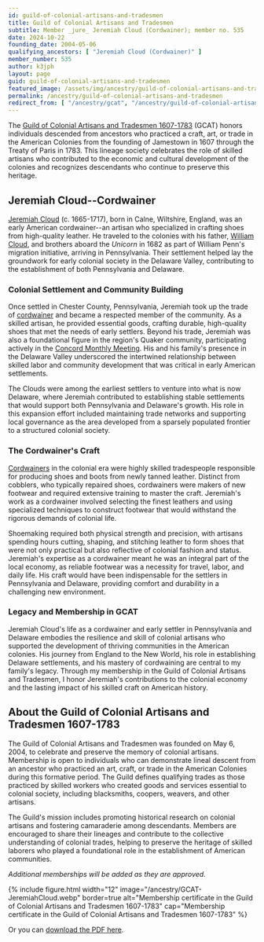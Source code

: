 ```yaml
---
id: guild-of-colonial-artisans-and-tradesmen
title: Guild of Colonial Artisans and Tradesmen
subtitle: Member _jure_ Jeremiah Cloud (Cordwainer); member no. 535
date: 2024-10-22
founding_date: 2004-05-06
qualifying_ancestors: [ "Jeremiah Cloud (Cordwainer)" ]
member_number: 535
author: k3jph
layout: page
guid: guild-of-colonial-artisans-and-tradesmen
featured_image: /assets/img/ancestry/guild-of-colonial-artisans-and-tradesmen.webp
permalink: /ancestry/guild-of-colonial-artisans-and-tradesmen
redirect_from: [ "/ancestry/gcat", "/ancestry/guild-of-colonial-artisans-and-tradesmen-1607-1783" ]
---
```


The [Guild of Colonial Artisans and Tradesmen
1607-1783](https://guildcolonialartsandtrades.weebly.com/) (GCAT) honors
individuals descended from ancestors who practiced a craft, art, or trade in the
American Colonies from the founding of Jamestown in 1607 through the Treaty of
Paris in 1783. This lineage society celebrates the role of skilled artisans who
contributed to the economic and cultural development of the colonies and
recognizes descendants who continue to preserve this heritage.

## Jeremiah Cloud--Cordwainer

[Jeremiah Cloud](https://www.wikitree.com/wiki/Cloud-113) (c. 1665-1717), born
in Calne, Wiltshire, England, was an early American cordwainer--an artisan who
specialized in crafting shoes from high-quality leather. He traveled to the
colonies with his father, [William
Cloud](https://www.wikitree.com/wiki/Cloud-133), and brothers aboard the
*Unicorn* in 1682 as part of William Penn's migration initiative, arriving in
Pennsylvania. Their settlement helped lay the groundwork for early colonial
society in the Delaware Valley, contributing to the establishment of both
Pennsylvania and Delaware.

### Colonial Settlement and Community Building

Once settled in Chester County, Pennsylvania, Jeremiah took up the trade of
[cordwainer](https://cordwainers.org/) and became a respected member of the
community. As a skilled artisan, he provided essential goods, crafting durable,
high-quality shoes that met the needs of early settlers. Beyond his trade,
Jeremiah was also a foundational figure in the region's Quaker community,
participating actively in the [Concord Monthly
Meeting](https://www.pym.org/meetings/meeting/concord-monthly-meeting/).  His
and his family's presence in the Delaware Valley underscored the intertwined
relationship between skilled labor and community development that was critical
in early American settlements.

The Clouds were among the earliest settlers to venture into what is now
Delaware, where Jeremiah contributed to establishing stable settlements that
would support both Pennsylvania and Delaware's growth. His role in this
expansion effort included maintaining trade networks and supporting local
governance as the area developed from a sparsely populated frontier to a
structured colonial society.

### The Cordwainer's Craft

[Cordwainers](https://medium.com/the-billfold/life-after-shoe-college-interview-with-a-cordwainer-633b455dc7c9)
in the colonial era were highly skilled tradespeople responsible for producing
shoes and boots from newly tanned leather. Distinct from cobblers, who typically
repaired shoes, cordwainers were makers of new footwear and required extensive
training to master the craft. Jeremiah's work as a cordwainer involved selecting
the finest leathers and using specialized techniques to construct footwear that
would withstand the rigorous demands of colonial life.

Shoemaking required both physical strength and precision, with artisans spending
hours cutting, shaping, and stitching leather to form shoes that were not only
practical but also reflective of colonial fashion and status. Jeremiah's
expertise as a cordwainer meant he was an integral part of the local economy, as
reliable footwear was a necessity for travel, labor, and daily life. His craft
would have been indispensable for the settlers in Pennsylvania and Delaware,
providing comfort and durability in a challenging new environment.

### Legacy and Membership in GCAT

Jeremiah Cloud's life as a cordwainer and early settler in Pennsylvania and
Delaware embodies the resilience and skill of colonial artisans who supported
the development of thriving communities in the American colonies. His journey
from England to the New World, his role in establishing Delaware settlements,
and his mastery of cordwaining are central to my family's legacy. Through my
membership in the Guild of Colonial Artisans and Tradesmen, I honor Jeremiah's
contributions to the colonial economy and the lasting impact of his skilled
craft on American history.

## About the Guild of Colonial Artisans and Tradesmen 1607-1783

The Guild of Colonial Artisans and Tradesmen was founded on May 6, 2004, to
celebrate and preserve the memory of colonial artisans. Membership is open to
individuals who can demonstrate lineal descent from an ancestor who practiced an
art, craft, or trade in the American Colonies during this formative period. The
Guild defines qualifying trades as those practiced by skilled workers who
created goods and services essential to colonial society, including blacksmiths,
coopers, weavers, and other artisans.

The Guild's mission includes promoting historical research on colonial artisans
and fostering camaraderie among descendants. Members are encouraged to share
their lineages and contribute to the collective understanding of colonial
trades, helping to preserve the heritage of skilled laborers who played a
foundational role in the establishment of American communities.

*Additional memberships will be added as they are approved.*

{% include figure.html width="12"
   image="/ancestry/GCAT-JeremiahCloud.webp" border=true
   alt="Membership certificate in the Guild of Colonial Artisans and Tradesmen 1607-1783"
   cap="Membership certificate in the Guild of Colonial Artisans and Tradesmen 1607-1783" %}
   
Or you can [download the PDF here](/assets/docs/ancestry/GCAT-JeremiahCloud.pdf).
